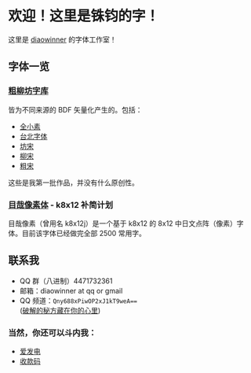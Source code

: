 # 欢迎！这里是铢钧的字！
这里是 [diaowinner](https://github.com/diaowinner) 的字体工作室！
## 字体一览
### [粗柳坊字库](https://diaowinner.itch.io/)
皆为不同来源的 BDF 矢量化产生的。包括：
- [全小素](https://diaowinner.itch.io/galmuri-extended)
- [台北字体](https://diaowinner.itch.io/taipei-fonts)
- [坊宋](https://diaowinner.itch.io/fonsung)
- [柳宋](https://diaowinner.itch.io/lyusung)
- [粗宋](https://diaowinner.itch.io/chusung)

这些是我第一批作品，并没有什么原创性。
### [目哉像素体](https://github.com/DWNfonts/MuzaiPixel) - k8x12 补简计划
目哉像素（曾用名 k8x12j）是一个基于 k8x12 的 8x12 中日文点阵（像素）字体。目前该字体已经做完全部 2500 常用字。
## 联系我
- QQ 群（八进制）4471732361
- 邮箱：diaowinner at qq or gmail
- QQ 频道：`Qny688xPiwOP2xJ1kT9weA==`  
([破解的秘方藏在你的心里](http://hi.pcmoe.net/aes.html))
### 当然，你还可以斗内我：
- [爱发电](https://afdian.net/@k8x12j)
- [收款码](https://github.com/DWNfonts/MuzaiPixel/blob/main/docs/donate.md#%E6%94%B6%E6%AC%BE%E7%A0%81)